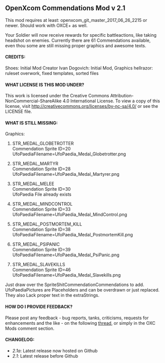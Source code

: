 OpenXcom Commendations Mod v 2.1
--------------------------------

This mod requires at least: openxcom_git_master_2017_06_26_2215 or newer. Should work with OXCE+ as well.

Your Soldier will now receive rewards for specific battleactions, like taking headshot on enemies.
Currently there are 61 Commendations available, even thou some are still missing proper graphics and awesome texts.


#### CREDITS:
Shoes: Initial Mod Creator
Ivan Dogovich: Initial Mod, Graphics
hellrazor: ruleset overwork, fixed templates, sorted files


#### WHAT LICENSE IS THIS MOD UNDER?
This work is licensed under the Creative Commons Attribution-NonCommercial-ShareAlike 4.0 International License. To view a copy of this license, visit http://creativecommons.org/licenses/by-nc-sa/4.0/
or see the LICENSE file.

#### WHAT IS STILL MISSING:
Graphics:
1. STR_MEDAL_GLOBETROTTER  
   Commendation Sprite ID=20  
   UfoPaediaFilename=UfoPaedia_Medal_Globetrotter.png  

2. STR_MEDAL_MARTYR  
   Commendation Sprite ID=28  
   UfoPaediaFilename=UfoPaedia_Medal_Martyrer.png

3. STR_MEDAL_MELEE  
   Commendation Sprite ID=30  
   UfoPaedia File already exists
4. STR_MEDAL_MINDCONTROL  
   Commendation Sprite ID=33  
   UfoPaediaFilename=UfoPaedia_Medal_MindControl.png
5. STR_MEDAL_POSTMORTEM_KILL  
   Commendation Sprite ID=38  
   UfoPaediaFilename=UfoPaedia_Medal_PostmortemKill.png
6. STR_MEDAL_PSIPANIC  
   Commendation Sprite ID=39  
   UfoPaediaFilename=UfoPaedia_Medal_PsiPanic.png
7. STR_MEDAL_SLAVEKILLS  
   Commendation Sprite ID=46  
   UfoPaediaFilename=UfoPaedia_Medal_Slavekills.png

Just draw over the SpriteShitCommendationCommendations to add.
UfoPaediaPictures are Placeholders and can be overdrawn or just replaced.
They also Lack proper text in the extraStrings.

#### HOW DO I PROVIDE FEEDBACK?
Please post any feedback - bug reports, tanks, criticisms, requests for enhancements and the like - on the following [thread](http://openxcom.org/forum/index.php?topic=3048.0), or simply in the OXC Mods comment section.

#### CHANGELOG:
 - *2.1a*: Latest release now hosted on Github
 - *2.1*: Latest release before Github
